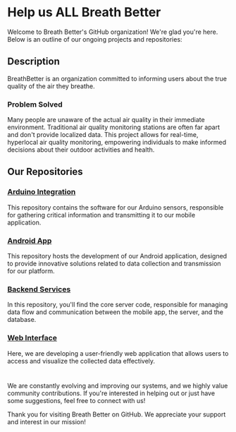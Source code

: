 # Help us ALL Breath Better
Welcome to Breath Better's GitHub organization! We're glad you're here. Below is an outline of our ongoing projects and repositories:

## Description

BreathBetter is an organization committed to informing users about the true quality of the air they breathe.

### Problem Solved

Many people are unaware of the actual air quality in their immediate environment. Traditional air quality monitoring stations are often far apart and don't provide localized data. This project allows for real-time, hyperlocal air quality monitoring, empowering individuals to make informed decisions about their outdoor activities and health.

## Our Repositories
### [Arduino Integration](https://github.com/BreathBetter/arduino)
This repository contains the software for our Arduino sensors, responsible for gathering critical information and transmitting it to our mobile application.

### [Android App](https://github.com/BreathBetter/android-app)
This repository hosts the development of our Android application, designed to provide innovative solutions related to data collection and transmission for our platform.

### [Backend Services](https://github.com/BreathBetter/backend)
In this repository, you'll find the core server code, responsible for managing data flow and communication between the mobile app, the server, and the database.

### [Web Interface](https://github.com/BreathBetter/frontend)
Here, we are developing a user-friendly web application that allows users to access and visualize the collected data effectively.

#
We are constantly evolving and improving our systems, and we highly value community contributions. If you're interested in helping out or just have some suggestions, feel free to connect with us!

Thank you for visiting Breath Better on GitHub. We appreciate your support and interest in our mission!
